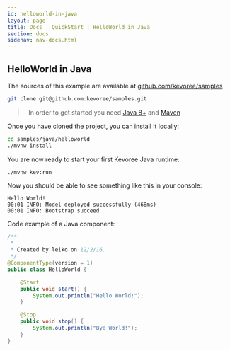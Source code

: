 ```yaml
---
id: helloworld-in-java
layout: page
title: Docs | QuickStart | HelloWorld in Java
section: docs
sidenav: nav-docs.html
---
```

## HelloWorld in Java
The sources of this example are available at [github.com/kevoree/samples](https://github.com/kevoree/samples/tree/master/java/helloworld)
```sh
git clone git@github.com:kevoree/samples.git
```

> <i class="fa fa-lightbulb-o"></i>&nbsp;&nbsp;In order to get started you need [Java 8+](http://www.oracle.com/technetwork/java/javase/downloads/jdk8-downloads-2133151.html) and [Maven](https://maven.apache.org/install.html)  

Once you have cloned the project, you can install it locally:
```sh
cd samples/java/helloworld
./mvnw install
```
You are now ready to start your first Kevoree Java runtime:
```
./mvnw kev:run
```
Now you should be able to see something like this in your console:
```text
Hello World!
00:01 INFO: Model deployed successfully (468ms)
00:01 INFO: Bootstrap succeed
```

Code example of a Java component:
```java
/**
 *
 * Created by leiko on 12/2/16.
 */
@ComponentType(version = 1)
public class HelloWorld {

    @Start
    public void start() {
        System.out.println("Hello World!");
    }

    @Stop
    public void stop() {
        System.out.println("Bye World!");
    }
}

```
